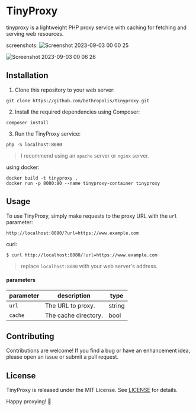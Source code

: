 # TinyProxy

tinyproxy is a lightweight PHP proxy service with caching for fetching and serving web resources.

screenshots:
![Screenshot 2023-09-03 00 00 25](https://github.com/bethropolis/tinyproxy/assets/66518866/7acd4764-25a7-407e-967e-d193d8165672)

![Screenshot 2023-09-03 00 06 26](https://github.com/bethropolis/tinyproxy/assets/66518866/1fef1996-e96e-41f1-95dd-7f7eae89ce1c)


## Installation

1. Clone this repository to your web server:

```
git clone https://github.com/bethropolis/tinyproxy.git
```

2. Install the required dependencies using Composer:

```
composer install
```
3. Run the TinyProxy service:
```
php -S localhost:8080
```
> I recommend using an `apache` server or `nginx` server.

using docker:
```
docker build -t tinyproxy .
docker run -p 8080:80 --name tinyproxy-container tinyproxy
```

## Usage

To use TinyProxy, simply make requests to the proxy URL with the `url` parameter:

```
http://localhost:8080/?url=https://www.example.com
```
curl:
```bash
$ curl http://localhost:8080/?url=https://www.example.com
```
> replace `localhost:8080` with  your web server's address.

#### parameters
  | parameter | description   | type  |
  | --------- | ------------- |-------|
  | `url` | The URL to proxy. |string |
  | `cache` | The cache directory. |bool|

## Contributing

Contributions are welcome! If you find a bug or have an enhancement idea, please open an issue or submit a pull request.

## License

TinyProxy is released under the MIT License. See [LICENSE](LICENSE) for details.


Happy proxying! 💜
